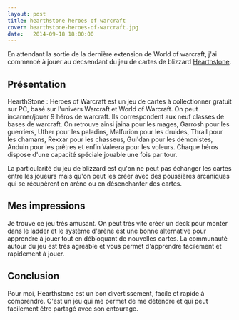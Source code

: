 ```yaml
---
layout: post
title: hearthstone heroes of warcraft
cover: hearthstone-heroes-of-warcraft.jpg
date:   2014-09-18 18:00:00
---
```

<p>
En attendant la sortie de la dernière extension de World of warcraft, j'ai commencé à jouer au decsendant du jeu de cartes de blizzard
<a href="http://eu.battle.net/hearthstone/fr/">Hearthstone</a>.
</p>

<h2>Présentation</h2>
<p>
HearthStone : Heroes of Warcraft est un jeu de cartes à collectionner gratuit sur PC, basé sur l'univers Warcraft et World of Warcraft. On peut incarner/jouer 9 héros de warcraft. Ils correspondent aux neuf classes de bases de warcraft. On retrouve ainsi jaina pour les mages, Garrosh pour les guerriers, Uther pour les paladins, Malfurion pour les druides, Thrall pour les chamans, Rexxar pour les chasseus, Gul'dan pour les démonistes, Anduin pour les prêtres et enfin Valeera pour les voleurs. Chaque héros dispose d'une capacité spéciale jouable une fois par tour.
</p>
<p>
La particularité du jeu de blizzard est qu'on ne peut pas échanger les cartes entre les joueurs mais qu'on peut les créer avec des poussières arcaniques qui se récupèrent en arène ou en désenchanter des cartes.
</p>

<h2>Mes impressions</h2>
<p>
	Je trouve ce jeu très amusant. On peut très vite créer un deck pour monter dans le ladder et le système d'arène est une bonne alternative pour apprendre à jouer tout en débloquant de nouvelles cartes. La communauté autour du jeu est très agréable et vous permet d'apprendre facilement et rapidement à jouer. 
</p>

<h2>Conclusion</h2>
<p>
	Pour moi, Hearthstone est un bon divertissement, facile et rapide à comprendre. C'est un jeu qui me permet de me détendre et qui peut facilement être partagé avec son entourage.
</p>
